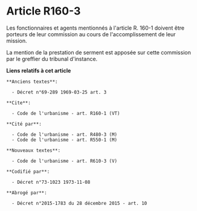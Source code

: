 # Article R160-3

Les fonctionnaires et agents mentionnés à l'article R. 160-1 doivent être porteurs de leur commission au cours de
l'accomplissement de leur mission. 

La mention de la prestation de serment est apposée sur cette commission par le greffier du tribunal d'instance.

**Liens relatifs à cet article**

	**Anciens textes**:

	  - Décret n°69-289 1969-03-25 art. 3

	**Cite**:

	  - Code de l'urbanisme - art. R160-1 (VT)

	**Cité par**:

	  - Code de l'urbanisme - art. R480-3 (M)
	  - Code de l'urbanisme - art. R550-1 (M)

	**Nouveaux textes**:

	  - Code de l'urbanisme - art. R610-3 (V)

	**Codifié par**:

	  - Décret n°73-1023 1973-11-08

	**Abrogé par**:

	  - Décret n°2015-1783 du 28 décembre 2015 - art. 10
